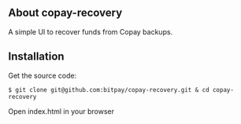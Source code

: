 ## About copay-recovery
A simple UI to recover funds from Copay backups.

## Installation
Get the source code:

    $ git clone git@github.com:bitpay/copay-recovery.git & cd copay-recovery

Open index.html in your browser
